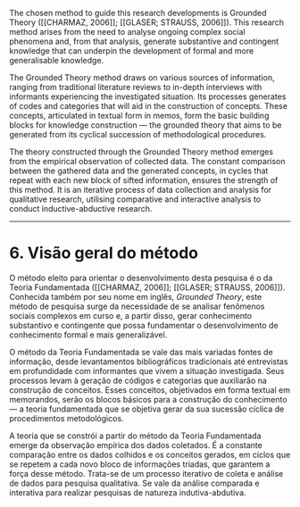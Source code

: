The chosen method to guide this research developments is Grounded Theory ([[CHARMAZ, 2006]]; [[GLASER; STRAUSS, 2006]]). This research method arises from the need to analyse ongoing complex social phenomena and, from that analysis, generate substantive and contingent knowledge that can underpin the development of formal and more generalisable knowledge.

The Grounded Theory method draws on various sources of information, ranging from traditional literature reviews to in-depth interviews with informants experiencing the investigated situation. Its processes generates of codes and categories that will aid in the construction of concepts. These concepts, articulated in textual form in memos, form the basic building blocks for knowledge construction — the grounded theory that aims to be generated from its cyclical succession of methodological procedures.

The theory constructed through the Grounded Theory method emerges from the empirical observation of collected data. The constant comparison between the gathered data and the generated concepts, in cycles that repeat with each new block of sifted information, ensures the strength of this method. It is an iterative process of data collection and analysis for qualitative research, utilising comparative and interactive analysis to conduct inductive-abductive research.

---
# 6. Visão geral do método
O método eleito para orientar o desenvolvimento desta pesquisa é o da Teoria Fundamentada ([[CHARMAZ, 2006]]; [[GLASER; STRAUSS, 2006]]). Conhecida também por seu nome em inglês, _Grounded Theory_, este método de pesquisa surge da necessidade de se analisar fenômenos sociais complexos em curso e, a partir disso, gerar conhecimento substantivo e contingente que possa fundamentar o desenvolvimento de conhecimento formal e mais generalizável.

O método da Teoria Fundamentada se vale das mais variadas fontes de informação, desde levantamentos bibliográficos tradicionais até entrevistas em profundidade com informantes que vivem a situação investigada. Seus processos levam à geração de códigos e categorias que auxiliarão na construção de conceitos. Esses conceitos, objetivados em forma textual em memorandos, serão os blocos básicos para a construção do conhecimento — a teoria fundamentada que se objetiva gerar da sua sucessão cíclica de procedimentos metodológicos.

A teoria que se constrói a partir do método da Teoria Fundamentada emerge da observação empírica dos dados coletados. É a constante comparação entre os dados colhidos e os conceitos gerados, em ciclos que se repetem a cada novo bloco de informações triadas, que garantem a força desse método. Trata-se de um processo iterativo de coleta e análise de dados para pesquisa qualitativa. Se vale da análise comparada e interativa para realizar pesquisas de natureza indutiva-abdutiva.